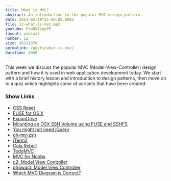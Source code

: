 ```yaml
---
title: What is MVC?
abstract: An introduction to the popular MVC design pattern.
date: 2014-02-19T21:00:00.000Z
file: 12-what-is-mvc.mp3
youtube: Fnw8kIigafM
layout: podcast
number: 12
size: 36311078
permalink: /posts/what-is-mvc/
duration: 4049
---
```


This week we discuss the popular MVC (Model-View-Controller) design pattern and how it is used in web application development today.
We start with a brief history lesson and introduction to design patterns, then move on to a quiz which highlights some of variants that have been created.

### Show Links

- [CSS Reset](http://www.cssreset.com/)
- [FUSE for OS X](http://osxfuse.github.io/)
- [ExpanDrive](http://www.expandrive.com/)
- [Mounting an OSX SSH Volume using FUSE and SSHFS](http://eddmann.com/posts/mounting-an-osx-ssh-volume-using-fuse-and-sshfs/)
- [You might not need jQuery](http://youmightnotneedjquery.com/)
- [oh-my-zsh](https://github.com/robbyrussell/oh-my-zsh)
- [iTerm2](http://www.iterm2.com/)
- [Cola Rebell](http://www.colarebell.co.uk/)
- [TodoMVC](http://todomvc.com/)
- [MVC for Noobs](http://code.tutsplus.com/tutorials/mvc-for-noobs--net-10488)
- [c2: Model View Controller](http://c2.com/cgi/wiki?ModelViewController)
- [phpwact: Model View Controller](http://www.phpwact.org/pattern/model_view_controller)
- [Which MVC Diagram is Correct?](http://stackoverflow.com/questions/5966905/which-mvc-diagram-is-correct-web-app)
